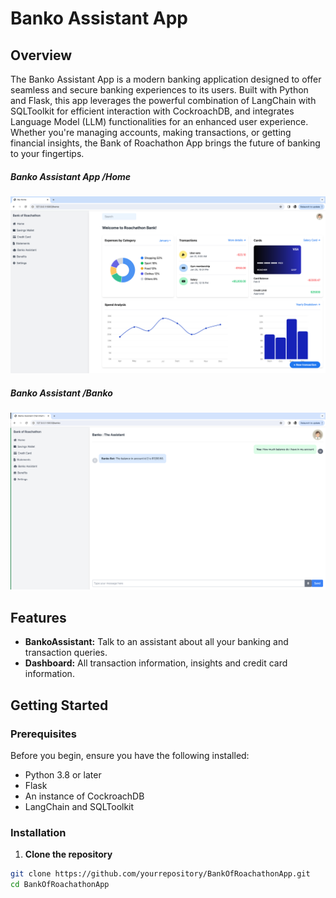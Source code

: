 # Banko Assistant App

## Overview
The Banko Assistant App is a modern banking application designed to offer seamless and secure banking experiences to its users. Built with Python and Flask, this app leverages the powerful combination of LangChain with SQLToolkit for efficient interaction with CockroachDB, and integrates Language Model (LLM) functionalities for an enhanced user experience. Whether you're managing accounts, making transactions, or getting financial insights, the Bank of Roachathon App brings the future of banking to your fingertips.

##### Banko Assistant App /Home
![Alt text](BankoAppHome.png)
##### Banko Assistant /Banko
![Alt text](BankoAssistant.png)


## Features
- **BankoAssistant:** Talk to an assistant about all your banking and transaction queries. 
- **Dashboard:** All transaction information, insights and credit card information.

## Getting Started

### Prerequisites
Before you begin, ensure you have the following installed:
- Python 3.8 or later
- Flask
- An instance of CockroachDB
- LangChain and SQLToolkit

### Installation
1. **Clone the repository**
```bash
git clone https://github.com/yourrepository/BankOfRoachathonApp.git
cd BankOfRoachathonApp

